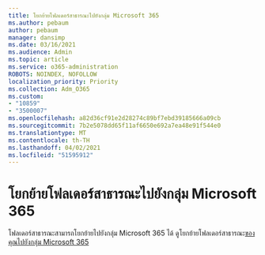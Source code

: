 ```yaml
---
title: โยกย้ายโฟลเดอร์สาธารณะไปยังกลุ่ม Microsoft 365
ms.author: pebaum
author: pebaum
manager: dansimp
ms.date: 03/16/2021
ms.audience: Admin
ms.topic: article
ms.service: o365-administration
ROBOTS: NOINDEX, NOFOLLOW
localization_priority: Priority
ms.collection: Adm_O365
ms.custom:
- "10859"
- "3500007"
ms.openlocfilehash: a82d36cf91e2d28274c89bf7ebd39185666a09cb
ms.sourcegitcommit: 7b2e5078dd65f11af6650e692a7ea48e91f544e0
ms.translationtype: MT
ms.contentlocale: th-TH
ms.lasthandoff: 04/02/2021
ms.locfileid: "51595912"
---
```

# <a name="migrate-public-folders-to-microsoft-365-groups"></a>โยกย้ายโฟลเดอร์สาธารณะไปยังกลุ่ม Microsoft 365

โฟลเดอร์สาธารณะสามารถโยกย้ายไปยังกลุ่ม Microsoft 365 ได้ ดูโยกย้ายโฟลเดอร์สาธารณะ[ของคุณไปยังกลุ่ม Microsoft 365](https://aka.ms/PFToM365Group)